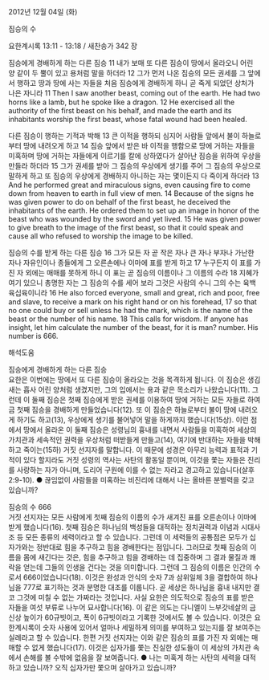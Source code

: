 2012년 12월 04일 (화)

짐승의 수



요한계시록 13:11 - 13:18 / 새찬송가 342 장


짐승에게 경배하게 하는 다른 짐승
11 내가 보매 또 다른 짐승이 땅에서 올라오니 어린 양 같이 두 뿔이 있고 용처럼 말을 하더라 12 그가 먼저 나온 짐승의 모든 권세를 그 앞에서 행하고 땅과 땅에 사는 자들을 처음 짐승에게 경배하게 하니 곧 죽게 되었던 상처가 나은 자니라
11 Then I saw another beast, coming out of the earth. He had two horns like a lamb, but he spoke like a dragon. 12 He exercised all the authority of the first beast on his behalf, and made the earth and its inhabitants worship the first beast, whose fatal wound had been healed.

다른 짐승이 행하는 기적과 박해 
13 큰 이적을 행하되 심지어 사람들 앞에서 불이 하늘로부터 땅에 내려오게 하고 14 짐승 앞에서 받은 바 이적을 행함으로 땅에 거하는 자들을 미혹하며 땅에 거하는 자들에게 이르기를 칼에 상하였다가 살아난 짐승을 위하여 우상을 만들라 하더라 15 그가 권세를 받아 그 짐승의 우상에게 생기를 주어 그 짐승의 우상으로 말하게 하고 또 짐승의 우상에게 경배하지 아니하는 자는 몇이든지 다 죽이게 하더라
13 And he performed great and miraculous signs, even causing fire to come down from heaven to earth in full view of men. 14 Because of the signs he was given power to do on behalf of the first beast, he deceived the inhabitants of the earth. He ordered them to set up an image in honor of the beast who was wounded by the sword and yet lived. 15 He was given power to give breath to the image of the first beast, so that it could speak and cause all who refused to worship the image to be killed.

짐승의 수를 받게 하는 다른 짐승 
16 그가 모든 자 곧 작은 자나 큰 자나 부자나 가난한 자나 자유인이나 종들에게 그 오른손에나 이마에 표를 받게 하고 17 누구든지 이 표를 가진 자 외에는 매매를 못하게 하니 이 표는 곧 짐승의 이름이나 그 이름의 수라 18 지혜가 여기 있으니 총명한 자는 그 짐승의 수를 세어 보라 그것은 사람의 수니 그의 수는 육백육십육이니라 
16 He also forced everyone, small and great, rich and poor, free and slave, to receive a mark on his right hand or on his forehead, 17 so that no one could buy or sell unless he had the mark, which is the name of the beast or the number of his name. 18 This calls for wisdom. If anyone has insight, let him calculate the number of the beast, for it is man? number. His number is 666.

해석도움





짐승에게 경배하게 하는 다른 짐승  
요한은 이번에는 땅에서 또 다른 짐승이 올라오는 것을 목격하게 됩니다. 이 짐승은 생김새는 흡사 어린 양처럼 생겼지만, 그의 입에서는 용과 같은 목소리가 나왔습니다(11). 그런데 이 둘째 짐승은 첫째 짐승에게 받은 권세를 이용하여 땅에 거하는 모든 자들로 하여금 첫째 짐승을 경배하게 만들었습니다(12). 또 이 짐승은 하늘로부터 불이 땅에 내려오게 하기도 하고(13), 우상에게 생기를 불어넣어 말을 하게까지 했습니다(15상). 이런 점에서 땅에서 올라온 이 둘째 짐승은 성령님의 흉내를 내면서 사람들을 미혹하여 세상의 가치관과 세속적인 권력을 우상처럼 떠받들게 만들고(14), 여기에 반대하는 자들을 박해하고 죽이는(15하) 거짓 선지자를 말합니다. 이 때문에 성경은 아무리 능력과 표적과 기적이 있다 할지라도 거짓 성령의 역사는 사탄의 활동일 뿐이며, 이것을 쫓는 자들은 진리를 사랑하는 자가 아니며, 도리어 구원에 이를 수 없는 자라고 경고하고 있습니다(살후 2:9-10). 
● 끊임없이 사람들을 미혹하는 비진리에 대해서 나는 올바른 분별력을 갖고 있습니까?

짐승의 수 666  
거짓 선지자는 모든 사람에게 첫째 짐승의 이름의 수가 새겨진 표를 오른손이나 이마에 받게 했습니다(16). 첫째 짐승은 하나님의 백성들을 대적하는 정치권력과 이념과 시대사조 등 모든 종류의 세력이라고 할 수 있습니다. 그런데 이 세력들의 공통점은 모두가 십자가와는 정반대로 힘을 추구하고 힘을 경배한다는 점입니다. 그러므로 첫째 짐승의 이름을 몸에 새긴다는 것은, 힘을 추구하고 힘을 경배하는 데 집중하며 그 결과 물질과 쾌락을 얻는데 그들의 인생을 건다는 것을 의미합니다. 그런데 그 짐승의 이름은 인간의 수로서 666이었습니다(18). 이것은 완성과 안식의 숫자 7과 삼위일체 3을 결합하여 하나님을 777로 표기하는 것과 분명한 대조를 이룹니다. 곧 세상은 하나님을 흉내 내지만 결코 그것에 미칠 수 없는 가짜라는 것입니다. 사실 요한은 의도적으로 짐승의 표를 받은 자들을 여섯 부류로 나누어 묘사합니다(16). 이 같은 의도는 다니엘이 느부갓네살의 금 신상 높이가 60규빗이고, 폭이 6규빗이라고 기록한 것에서도 볼 수 있습니다. 이것은 요한계시록이 숫자 사용에 있어서 얼마나 세밀하게 의미를 부여하고 있는지를 잘 보여주는 실례라고 할 수 있습니다. 한편 거짓 선지자는 이와 같은 짐승의 표를 가진 자 외에는 매매할 수 없게 했습니다(17). 이것은 십자가를 쫓는 진실한 성도들이 이 세상의 가치관 속에서 손해를 볼 수밖에 없음을 잘 보여줍니다. 
● 나는 미혹게 하는 사탄의 세력을 대적하고 있습니까? 오직 십자가만 쫓으며 살아가고 있습니까?